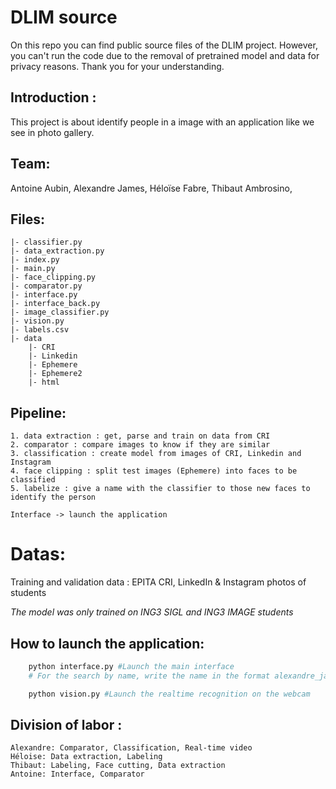 # DLIM source

On this repo you can find public source files of the DLIM project.
However, you can't run the code due to the removal of pretrained model and data for privacy reasons.
Thank you for your understanding.

## Introduction :

This project is about identify people in a image with an application like we see in photo gallery.

## Team:

Antoine Aubin,
Alexandre James,
Héloïse Fabre,
Thibaut Ambrosino,

## Files:

```
|- classifier.py
|- data_extraction.py
|- index.py
|- main.py
|- face_clipping.py
|- comparator.py
|- interface.py
|- interface_back.py
|- image_classifier.py
|- vision.py
|- labels.csv
|- data 
	|- CRI
	|- Linkedin
	|- Ephemere
	|- Ephemere2
	|- html
```

## Pipeline:

	1. data extraction : get, parse and train on data from CRI
	2. comparator : compare images to know if they are similar
	3. classification : create model from images of CRI, Linkedin and Instagram
	4. face clipping : split test images (Ephemere) into faces to be classified
	5. labelize : give a name with the classifier to those new faces to identify the person

	Interface -> launch the application

# Datas:
Training and validation data : EPITA CRI, LinkedIn & Instagram photos of students

_The model was only trained on ING3 SIGL and ING3 IMAGE students_

## How to launch the application:

```python
	python interface.py #Launch the main interface
	# For the search by name, write the name in the format alexandre_james

	python vision.py #Launch the realtime recognition on the webcam
```

## Division of labor :


```
Alexandre: Comparator, Classification, Real-time video
Héloise: Data extraction, Labeling
Thibaut: Labeling, Face cutting, Data extraction
Antoine: Interface, Comparator
```
